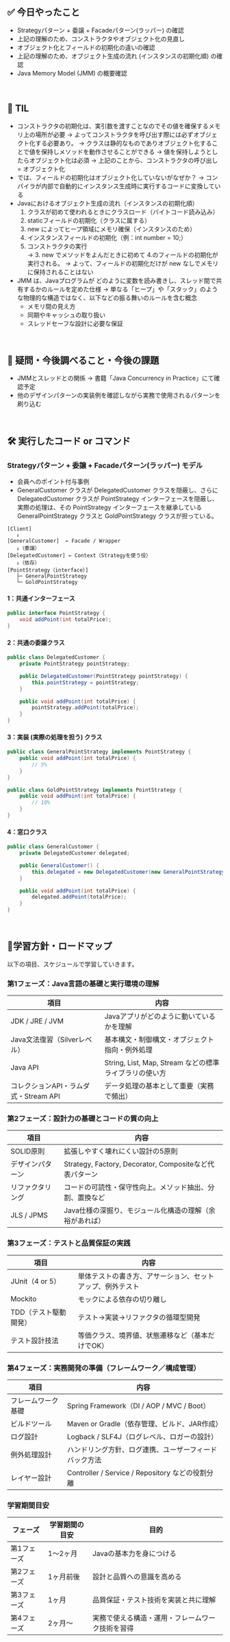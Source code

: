 ## ✅ 今日やったこと
- Strategyパターン + 委譲 + Facadeパターン(ラッパー) の確認
- 上記の理解のため、コンストラクタやオブジェクト化の見直し
- オブジェクト化とフィールドの初期化の違いの確認
- 上記の理解のため、オブジェクト生成の流れ (インスタンスの初期化順) の確認
- Java Memory Model (JMM) の概要確認

<br>

## 📌 TIL
- コンストラクタの初期化は、実引数を渡すことなのでその値を確保するメモリ上の場所が必要
→ よってコンストラクタを呼び出す際には必ずオブジェクト化する必要あり。
→ クラスは静的なものでありオブジェクト化することで値を保持しメソッドを動作させることができる
→ 値を保持しようとしたらオブジェクト化は必須
→ 上記のことから、コンストラクタの呼び出し = オブジェクト化 
- では、フィールドの初期化はオブジェクト化していないがなぜか？
→ コンパイラが内部で自動的にインスタンス生成時に実行するコードに変換している
- Javaにおけるオブジェクト生成の流れ（インスタンスの初期化順）
  1. クラスが初めて使われるときにクラスロード（バイトコード読み込み）
  2. staticフィールドの初期化（クラスに属する）
  3. new によってヒープ領域にメモリ確保（インスタンスのため）
  4. インスタンスフィールドの初期化（例：int number = 10;）
  5. コンストラクタの実行<br>
→ 3. new でメソッドをよんだときに初めて 4.のフィールドの初期化が実行される。
→ よって、フィールドの初期化だけが new なしでメモリに保持されることはない
- JMM は、Javaプログラムが どのように変数を読み書きし、スレッド間で共有するかのルールを定めた仕様
→ 単なる「ヒープ」や「スタック」のような物理的な構造ではなく、以下などの振る舞いのルールを含む概念
  - メモリ間の見え方
  - 同期やキャッシュの取り扱い
  - スレッドセーフな設計に必要な保証


<br>

## 🤔 疑問・今後調べること・今後の課題
- JMMとスレッドとの関係 → 書籍「Java Concurrency in Practice」にて確認予定
- 他のデザインパターンの実装例を確認しながら実務で使用されるパターンを刷り込む
<br>

## 🛠️ 実行したコード or コマンド
### Strategyパターン + 委譲 + Facadeパターン(ラッパー) モデル
- 会員へのポイント付与事例
- GeneralCustomer クラスが DelegatedCustomer クラスを隠蔽し、さらに DelegatedCustomer クラスが PointStrategy インターフェースを隠蔽し、実際の処理は、その PointStrategy インターフェースを継承している GeneralPointStrategy クラスと GoldPointStrategy クラスが担っている。

```pgsql
[Client] 
   ↓
[GeneralCustomer]  ← Facade / Wrapper
   ↓（委譲）
[DelegatedCustomer] ← Context（Strategyを使う役）
   ↓（依存）
[PointStrategy（interface）]
   ├─ GeneralPointStrategy
   └─ GoldPointStrategy
```

#### 1：共通インターフェース
```java
public interface PointStrategy {
    void addPoint(int totalPrice);
}
```
#### 2：共通の委譲クラス
```java
public class DelegatedCustomer {
    private PointStrategy pointStrategy;

    public DelegatedCustomer(PointStrategy pointStrategy) {
        this.pointStrategy = pointStrategy;
    }

    public void addPoint(int totalPrice) {
        pointStrategy.addPoint(totalPrice);
    }
}
```
#### 3：実装 (実際の処理を担う) クラス
```java
public class GeneralPointStrategy implements PointStrategy {
    public void addPoint(int totalPrice) {
        // 5%
    }
}

public class GoldPointStrategy implements PointStrategy {
    public void addPoint(int totalPrice) {
        // 10%
    }
}
```
#### 4：窓口クラス
```java
public class GeneralCustomer {
    private DelegatedCustomer delegated;

    public GeneralCustomer() {
        this.delegated = new DelegatedCustomer(new GeneralPointStrategy());
    }

    public void addPoint(int totalPrice) {
        delegated.addPoint(totalPrice);
    }
}
```

<br>

##  🧩学習方針・ロードマップ
以下の項目、スケジュールで学習していきます。

### **第1フェーズ：Java言語の基礎と実行環境の理解**

| 項目 | 内容 |
| --- | --- |
| JDK / JRE / JVM | Javaアプリがどのように動いているかを理解 |
| Java文法復習（Silverレベル） | 基本構文・制御構文・オブジェクト指向・例外処理 |
| Java API | String, List, Map, Stream などの標準ライブラリの使い方 |
| コレクションAPI・ラムダ式・Stream API | データ処理の基本として重要（実務で頻出） |

### **第2フェーズ：設計力の基礎とコードの質の向上**

| 項目 | 内容 |
| --- | --- |
| SOLID原則 | 拡張しやすく壊れにくい設計の5原則 |
| デザインパターン | Strategy, Factory, Decorator, Compositeなど代表パターン |
| リファクタリング | コードの可読性・保守性向上。メソッド抽出、分割、置換など |
| JLS / JPMS | Java仕様の深掘り、モジュール化構造の理解（余裕があれば） |

### **第3フェーズ：テストと品質保証の実践**

| 項目 | 内容 |
| --- | --- |
| JUnit（4 or 5） | 単体テストの書き方、アサーション、セットアップ、例外テスト |
| Mockito | モックによる依存の切り離し |
| TDD（テスト駆動開発） | テスト→実装→リファクタの循環型開発 |
| テスト設計技法 | 等価クラス、境界値、状態遷移など（基本だけでOK） |

### **第4フェーズ：実務開発の準備（フレームワーク／構成管理）**

| 項目 | 内容 |
| --- | --- |
| フレームワーク基礎 | Spring Framework（DI / AOP / MVC / Boot） |
| ビルドツール | Maven or Gradle（依存管理、ビルド、JAR作成） |
| ログ設計 | Logback / SLF4J（ログレベル、ロガーの設計） |
| 例外処理設計 | ハンドリング方針、ログ連携、ユーザーフィードバック方法 |
| レイヤー設計 | Controller / Service / Repository などの役割分離 |

### 学習期間目安

| フェーズ | 学習期間の目安 | 目的 |
| --- | --- | --- |
| 第1フェーズ | 1～2ヶ月 | Javaの基本力を身につける |
| 第2フェーズ | 1ヶ月前後 | 設計と品質への意識を高める |
| 第3フェーズ | 1ヶ月 | 品質保証・テスト技術を実装と共に理解 |
| 第4フェーズ | 2ヶ月～ | 実務で使える構造・運用・フレームワーク技術を習得 |